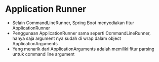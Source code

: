 # Application Runner

- Selain CommandLineRunner, Spring Boot menyediakan fitur ApplicationRunner
- Penggunaan ApplicationRunner sama seperti CommandLineRunner, hanya saja argument nya sudah di wrap dalam object ApplicationArguments
- Yang menarik dari ApplicationArguments adalah memiliki fitur parsing untuk command line argument